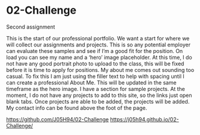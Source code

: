 # 02-Challenge
Second assignment

This is the start of our professional portfolio. We want a start for where we will collect our assignments and projects. This is so any potential employer can evaluate these samples and see if I’m a good fit for the position. On load you can see my name and a ‘hero’ image placeholder. At this time, I do not have any good portrait photo to upload to the class, this will be fixed before it is time to apply for positions. My about me comes out sounding too casual. To fix this I am just using the filler text to help with spacing until I can create a professional About Me. This will be updated in the same timeframe as the hero image. I have a section for sample projects. At the moment, I do not have any projects to add to this site, so the links just open blank tabs. Once projects are able to be added, the projects will be added. My contact info can be found above the foot of the page. 

https://github.com/J05H94/02-Challenge
https://j05h94.github.io/02-Challenge/